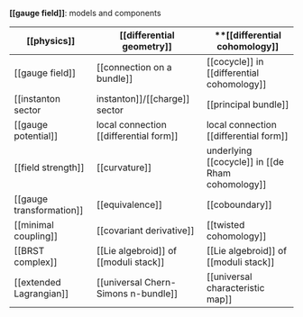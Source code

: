 
**[[gauge field]]**: models and components

| **[[physics]]** | **[[differential geometry]]** | **[[differential cohomology]] |
|--|--|--|
| [[gauge field]] | [[connection on a bundle]] | [[cocycle]] in [[differential cohomology]] |
| [[instanton sector|instanton]]/[[charge]] sector | [[principal bundle]] | [[cocycle]] in underlying [[cohomology]] |
| [[gauge potential]] | local connection [[differential form]] | local connection [[differential form]] |
| [[field strength]] | [[curvature]] | underlying [[cocycle]] in [[de Rham cohomology]] |
| [[gauge transformation]] | [[equivalence]] | [[coboundary]] |
| [[minimal coupling]] | [[covariant derivative]] | [[twisted cohomology]] |
| [[BRST complex]] | [[Lie algebroid]] of [[moduli stack]] | [[Lie algebroid]] of [[moduli stack]] | 
| [[extended Lagrangian]] | [[universal Chern-Simons n-bundle]] | [[universal characteristic map]] |
